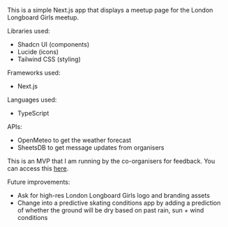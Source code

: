This is a simple Next.js app that displays a meetup page for the London Longboard Girls meetup.

Libraries used: 
- Shadcn UI (components)
- Lucide (icons)
- Tailwind CSS (styling)

Frameworks used:
- Next.js 

Languages used:
- TypeScript

APIs:
- OpenMeteo to get the weather forecast
- SheetsDB to get message updates from organisers

This is an MVP that I am running by the co-organisers for feedback. 
You can access this [here](https://llg-meetup-page.vercel.app/).


Future improvements: 
* Ask for high-res London Longboard Girls logo and branding assets
* Change into a predictive skating conditions app by adding a prediction of whether the ground will be dry based on past rain, sun + wind conditions
